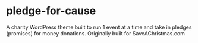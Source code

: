 # pledge-for-cause
A charity WordPress theme built to run 1 event at a time and take in pledges (promises) for money donations. Originally built for SaveAChristmas.com
